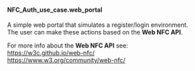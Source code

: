 #### NFC_Auth_use_case.web_portal

A simple web portal that simulates a register/login environment.<br>
The user can make these actions based on the **Web NFC API**.

For more info about the **Web NFC API** see:<br>
 https://w3c.github.io/web-nfc/<br>
 https://www.w3.org/community/web-nfc/
